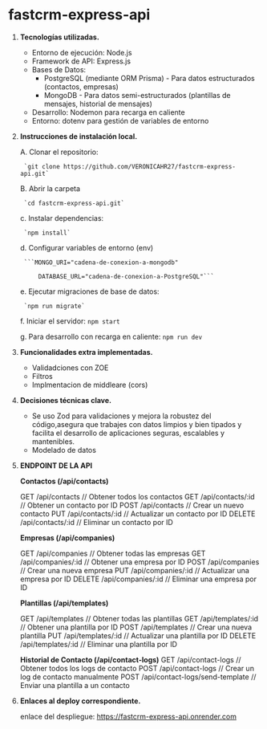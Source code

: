 # fastcrm-express-api

1. **Tecnologías utilizadas.**
    + Entorno de ejecución: Node.js
    + Framework de API: Express.js
    + Bases de Datos:
        + PostgreSQL (mediante ORM Prisma) - Para datos estructurados (contactos, empresas)
        + MongoDB - Para datos semi-estructurados (plantillas de mensajes, historial de mensajes)
    + Desarrollo: Nodemon para recarga en caliente
    + Entorno: dotenv para gestión de variables de entorno

2. **Instrucciones de instalación local.**

    A. Clonar el repositorio:

        `git clone https://github.com/VERONICAHR27/fastcrm-express-api.git`

    B. Abrir la carpeta

        `cd fastcrm-express-api.git`

    c. Instalar dependencias:
   
        `npm install`

    d. Configurar variables de entorno (env)

        ```MONGO_URI="cadena-de-conexion-a-mongodb"

            DATABASE_URL="cadena-de-conexion-a-PostgreSQL"```

    e. Ejecutar migraciones de base de datos:

        `npm run migrate`

    f. Iniciar el servidor:
        `npm start`

    g. Para desarrollo con recarga en caliente:
        `npm run dev`

3. **Funcionalidades extra implementadas.**
    + Validadciones con ZOE
    + Filtros
    + Implmentacion de middleare (cors)

4. **Decisiones técnicas clave.**
    + Se uso Zod para validaciones y mejora la robustez del código,asegura que trabajes con datos limpios y bien tipados y facilita el desarrollo de aplicaciones seguras, escalables y mantenibles.
    + Modelado de datos
5. **ENDPOINT DE LA API**

    **Contactos (/api/contacts)**

    GET    /api/contacts           // Obtener todos los contactos
    GET    /api/contacts/:id       // Obtener un contacto por ID
    POST   /api/contacts           // Crear un nuevo contacto
    PUT    /api/contacts/:id       // Actualizar un contacto por ID
    DELETE /api/contacts/:id       // Eliminar un contacto por ID

    **Empresas (/api/companies)**

    GET    /api/companies           // Obtener todas las empresas
    GET    /api/companies/:id       // Obtener una empresa por ID
    POST   /api/companies           // Crear una nueva empresa
    PUT    /api/companies/:id       // Actualizar una empresa por ID
    DELETE /api/companies/:id       // Eliminar una empresa por ID

    **Plantillas (/api/templates)**

    GET    /api/templates           // Obtener todas las plantillas
    GET    /api/templates/:id       // Obtener una plantilla por ID
    POST   /api/templates           // Crear una nueva plantilla
    PUT    /api/templates/:id       // Actualizar una plantilla por ID
    DELETE /api/templates/:id       // Eliminar una plantilla por ID

    **Historial de Contacto (/api/contact-logs)**
    GET    /api/contact-logs            // Obtener todos los logs de contacto
    POST   /api/contact-logs            // Crear un log de contacto manualmente
    POST   /api/contact-logs/send-template // Enviar una plantilla a un contacto

6. **Enlaces al deploy correspondiente.**

    enlace del despliegue: https://fastcrm-express-api.onrender.com